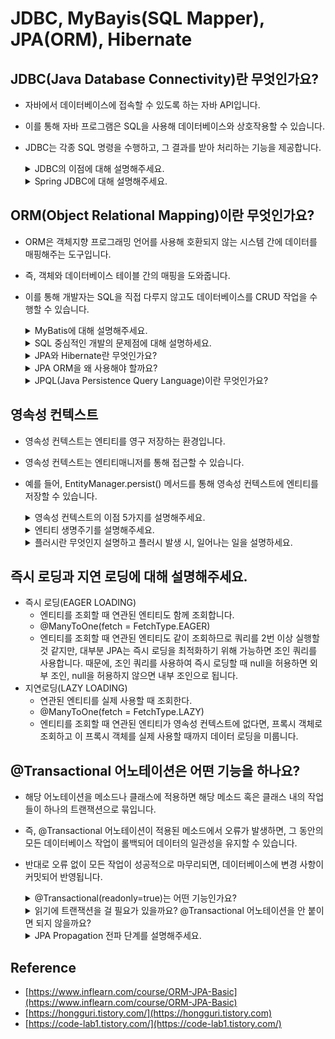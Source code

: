 # JDBC, MyBayis(SQL Mapper), JPA(ORM), Hibernate

## JDBC(Java Database Connectivity)란 무엇인가요?

- 자바에서 데이터베이스에 접속할 수 있도록 하는 자바 API입니다.
- 이를 통해 자바 프로그램은 SQL을 사용해 데이터베이스와 상호작용할 수 있습니다.
- JDBC는 각종 SQL 명령을 수행하고, 그 결과를 받아 처리하는 기능을 제공합니다.

  <details>
    <summary>JDBC의 이점에 대해 설명해주세요.</summary>

    JDBC는 JDBC 표준 인터페이스를 이용해 각 데이터베이스에 맞도록 JDBC 드라이버를 구현하여,
    데이터베이스와 커넥션 연결, SQL 전달 및 결과 응답 기능들을 제공합니다.
    이로 인해, 특정 데이터베이스 언어에 종속되지 않게 해줍니다.    
  </details>
  <details>
    <summary>Spring JDBC에 대해 설명해주세요.</summary>

    Spring JDBC는 스프링 프레임워크에서 제공하는 JDBC 기반의 데이터 액세스 기술로
    JDBC를 보다 쉽고 효율적으로 사용할 수 있도록 추상화된 기능을 제공합니다.
    이를 통해 개발자는 반복적이고 번거로운 JDBC 작업을 간소화하고 생산성을 향상시킬 수 있습니다.

    Spring JDBC에서 제공하는 것은 다음과 같습니다.
    1. DataSource 추상화
      - Database 커넥션 풀을 관리하기 위한 DataSource 인터페이스를 제공
      - 이를 이용해, Database 연결 및 트랜잭션 관리가 편리
    2. 예외 처리 및 자원 관리
      - JDBC에서 발생하는 예외를 일괄 처리
      - 연결 및 리소스 관리를 자동으로 처리 해 개발자가 명시적으로 관리해야 하는 부분 간소화
    3. SQL 문 실행 및 매핑
      - 간단하고 직관적인 방식으로 SQL문을 실행하고 자바 객체로 매핑하는 기능 제공
      - ResultSet을 자동으로 객체로 변환하고 PreparaedStatement, CallableStatement를 사용해 SQL 파라미터 설정
    4. 트랜잭션 관리
      - 스프링의 트랜잭션 관리 기능과 통합
      - 트랜잭션 경계 설정, 롤백, 커밋 등의 작업을 편리하게 처리 가능
    5. 다양한 Callback 및 템플릿
      - JdbcTemplate, NamedParameterJdbcTemplate, SimpleJdbcTemplate 등 다양한 템플릿과 콜백 기능 제공
      - 반복적인 JDBC 코드 작성 간소화 및 일관성 있게 데이터베이스 엑세스 작업 수행 가능
  </details>

## ORM(Object Relational Mapping)이란 무엇인가요?

- ORM은 객체지향 프로그래밍 언어를 사용해 호환되지 않는 시스템 간에 데이터를 매핑해주는 도구입니다.
- 즉, 객체와 데이터베이스 테이블 간의 매핑을 도와줍니다.
- 이를 통해 개발자는 SQL을 직접 다루지 않고도 데이터베이스를 CRUD 작업을 수행할 수 있습니다.
  
  <details>
    <summary>MyBatis에 대해 설명해주세요.</summary>
  
    - MyBatis는 SQL Mapper로 JPA와 달리 데이터베이스와 상호작용을 위해 개발자가 직접 SQL을 작성해서 사용해야 합니다.
    - 따라서, 최적화된 쿼리를 직접 구현할 수 있고 엔티티에 종속받지 않으면서 다양한 테이블을 조합할 수 있습니다.
    - 하지만 직접 쿼리를 작성해야 하고 데이터 매핑을 위해 XML 또는 어노테이션을 사용해야 합니다.
    - 때문에, 지루하고 반복적인 코드를 작성하게 되고 최종적으로 SQL에 종속적이게 됩니다.

    DB와 상호작용 방식
      - MyBatis : 개발자가 직접 SQL 작성하며 데이터 매핑을 위해 XML or 어노테이션 사용
      - JPA : 객체와 관계형 데이터베이스 간의 매핑을 제공하며 JPQL을 사용      
  </details> 
  <details>
    <summary>SQL 중심적인 개발의 문제점에 대해 설명하세요.</summary>

    SQL에 의존적인 개발이 되기 때문에, 비지니스 로직이 SQL에 종속적이게 됩니다.
    즉, SQL에 의존적인 상황에서 개발자들이 엔티티를 신뢰하고 사용할 수 없게 됩니다.
    예를 들어, SQL 변경 시, 자바 코드도 변경해야 하므로 유지보수도 어려워집니다.
    
    최종적으로 패러다임 불일치 문제가 발생합니다. 객체지향 프로그래밍과 관계형 데이터베이스는 서로 다른 패러다임을 가지고 있습니다. 
    이 둘의 차이를 중앙에서 해결해주지 않으면 개발자가 많은 코드를 작성해야 하며, 복잡성이 증가합니다.
  </details>
  <details>
    <summary>JPA와 Hibernate란 무엇인가요?</summary>

    JPA는 자바 ORM 기술에 대한 표준 API 명세이기 때문에, JPA를 사용하려면 JPA를 구현한 ORM 프레임워크를 선택해야 합니다.
    자바 진영에 다양한 ORM 프레임워크 중 대표적으로 사용되는 것이 바로 하이버네이트입니다.    
  </details>
  <details>
    <summary>JPA ORM을 왜 사용해야 할까요?</summary>

    데이터베이스 설계 중심의 패러다임을 객체 설계 중심으로 역전시킬 수 있기 때문에, 지루하고 반복적인 쿼리 작성을 JPA가 대신 처리해줍니다.
    이처럼 패러다임 불일치 문제가 자연스레 해결되면서 유지보수성이 향상됩니다.
    또한 JPA는 데이터베이스 사이에 추상화된 데이터 접근 계층을 제공해 특정 데이터베이스 언어에 종속되지 않게 됩니다.
    그 외에도 다양한 성능 최적화 기능을 제공하기 때문에, 성능면에서도 이점이 있습니다.
  </details>
  <details>
    <summary>JPQL(Java Persistence Query Language)이란 무엇인가요?</summary>

    JPQL은 SQL과 비슷한 문법을 가지고 있지만, JPQL은 엔티티 객체를 대상으로 쿼리를 수행합니다. 
    또한 JPQL은 SQL을 추상화하여 특정 데이터베이스에 의존되지 않기 때문에, 데이터베이스 방언이 바뀌어도 수정하지 않아도 됩니다.
    이를 통해 SQL과 같은 데이터베이스 테이블이 아닌 자바 객체에 집중할 수 있습니다. 즉, JPQL은 객체지향 쿼리라고 할 수 있습니다.
  </details>

## 영속성 컨텍스트

- 영속성 컨텍스트는 엔티티를 영구 저장하는 환경입니다.
- 영속성 컨텍스트는 엔티티매니저를 통해 접근할 수 있습니다.
- 예를 들어, EntityManager.persist() 메서드를 통해 영속성 컨텍스트에 엔티티를 저장할 수 있습니다.

  <details>
    <summary>영속성 컨텍스트의 이점 5가지를 설명해주세요.</summary>

    영속성 컨텍스트를 쓰는 이유는 1차 캐시, 동일성 보장, 쓰기 지연, 변경 감지, 지연로딩이 있습니다.

    - 1차 캐시: 
      - 엔티티 조회 시, 1차 캐시에 있다면 1차 캐시에서 조회하고 없다면 Database에서 조회 후 1차 캐시에 올립니다.
      - 1차 캐시가 REPEATABLE READ 격리 수준을 데이터베이스가 아닌 애플리케이션 차원에서 제공합니다.
    - 동일성(Identity, ==) 보장: 
      - 동일한 트랜잭션 내에서 동일성 비교가 가능합니다.
      - 영속성 컨텍스트는 특정 엔티티를 여러번 조회해도, 1차 캐시에 있는 동일한 엔티티를 반환하기 때문에 동일성이 보장됩니다.
    - 쓰기 지연:
      - 트랜잭션을 지원하는 쓰기 지연이 가능합니다.
      - 즉, SQL을 바로 보내지 않고 쓰기 지연 SQL 저장소에서 관리됩니다.
      - 쓰기 지연 SQL 저장소는 Flush 발생 시, 날라갑니다.
    - 변경 감지(Dirty checking): 
      - 플러시가 일어날 때, 1차 캐시에 들어있는 엔티티와 스냅샵을 비교해서 값이 다르면 쓰기 지연 저장소에 업데이트 쿼리를 저장합니다. 
        마지막으로 쓰기 지연 저장소 SQL을 데이터베이스에 전송하고 커밋이 완료됩니다.
      - 단, 변경 감지는 영속 상태의 엔티티에만 적용됩니다.
      - 스냅샷 : 값을 읽어온 최초 시점
    - 지연 로딩(Lazy Loading)
      - 엔티티가 실제 사용될 때까지 데이터베이스 조회를 지연한다.
      - 지연 로딩을 위해 실제 엔티티 대신 프록시 객체를 제공한다.
  </details>
  <details>
    <summary>엔티티 생명주기를 설명해주세요.</summary>

    - 비영속(new/transient)
      - 영속성 컨텍스트와 전혀 관계가 없는 상태
      - 즉, 순수한 객체 상태를 말한다.
    - 영속(managed)
      - 영속성 컨텍스트에 저장된 상태
      - 즉, 영속성 컨텍스트가 관리하는 엔티티를 말한다.
      - `EntityManager.persist(..);`, `EntityManager.find(..);`
    - 준영속(detached)
      - 영속성 컨텍스트에 저장됐다가 분리된 상태
      - `EntityManager.detach(..);`, `EntityManager.clear(..);`, `EntityManager.close(..);`
    - 삭제(removed)
      - 삭제된 상태.
      - 즉, 엔티티를 영속성 컨텍스트와 데이터베이스에서 삭제된 것을 말한다.
      - EntityManager.remove(..);
  </details>
  <details>
    <summary>플러시란 무엇인지 설명하고 플러시 발생 시, 일어나는 일을 설명하세요.</summary>

    플러시는 영속성 컨텍스트의 내용을 데이터베이스에 반영하는 것을 말합니다. 이때 영속성 컨텍스트를 비우지는 않습니다.
    즉, 영속성 컨텍스트의 내용을 데이터베이스와 동기화하는 것입니다.

    때문에, 플러시가 발생한다면 가장 먼저, 변경 감지가 일어납니다.
    그리고 변경된 것이 있다면, 데이터베이스에도 반영하기 위해 쓰기 지연 SQL 저장소에 해당 변경 쿼리를 추가합니다.
    마지막으로 쓰기 지연 저장소의 쿼리를 데이터베이스에 전송합니다.

    - 플러시 방법
      - EntityManager.flush() : 직접 호출
      - 트랜잭션 커밋 : 자동 호출
      - JPQL 쿼리 실행 : 자동 호출
  </details> 
</details>

## 즉시 로딩과 지연 로딩에 대해 설명해주세요.

- 즉시 로딩(EAGER LOADING)
  - 엔티티를 조회할 때 연관된 엔티티도 함께 조회합니다.
  - @ManyToOne(fetch = FetchType.EAGER)
  - 엔티티를 조회할 때 연관된 엔티티도 같이 조회하므로 쿼리를 2번 이상 실행할 것 같지만, 대부분 JPA는 즉시 로딩을 최적화하기 위해 가능하면 조인 쿼리를 사용합니다.
    때문에, 조인 쿼리를 사용하여 즉시 로딩할 때 null을 허용하면 외부 조인, null을 허용하지 않으면 내부 조인으로 됩니다.
- 지연로딩(LAZY LOADING)
  - 연관된 엔티티를 실제 사용할 때 조회한다.
  - @ManyToOne(fetch = FetchType.LAZY)
  - 엔티티를 조회할 때 연관된 엔티티가 영속성 컨텍스트에 없다면, 프록시 객체로 조회하고 이 프록시 객체를 실제 사용할 때까지 데이터 로딩을 미룹니다.

## @Transactional 어노테이션은 어떤 기능을 하나요?

- 해당 어노테이션을 메소드나 클래스에 적용하면 해당 메소드 혹은 클래스 내의 작업들이 하나의 트랜잭션으로 묶입니다.
- 즉, @Transactional 어노테이션이 적용된 메소드에서 오류가 발생하면, 그 동안의 모든 데이터베이스 작업이 롤백되어 데이터의 일관성을 유지할 수 있습니다. 
- 반대로 오류 없이 모든 작업이 성공적으로 마무리되면, 데이터베이스에 변경 사항이 커밋되어 반영됩니다.

  <details>
    <summary>@Transactional(readonly=true)는 어떤 기능인가요? </summary>

    이는 해당 트랜잭션이 읽기 전용이라는 것을 나타내는 것으로 데이터의 변경이 없는 조회 작업에 사용되며, 성능 최적화를 위해 사용됩니다. 
    일반적으로, 읽기 전용 트랜잭션에서는 더티 체킹 등의 불필요한 연산을 생략하여 처리 성능을 향상시킬 수 있습니다. 
  </details>
  <details>
    <summary>읽기에 트랜잭션을 걸 필요가 있을까요? @Transactional 어노테이션을 안 붙이면 되지 않을까요?</summary>

    읽기 작업에 대해 트랜잭션을 걸지 않으면, 데이터의 일관성을 보장할 수 없습니다. 
    동시에 다른 트랜잭션에서 데이터 변경이 일어날 경우, 읽기 작업 중인 트랜잭션에서는 변경 전의 데이터를 읽거나, 변경 중인 데이터를 읽는 등의 문제가 발생할 수 있습니다. 
    따라서 읽기 작업에도 트랜잭션을 걸어 데이터의 일관성을 보장하는 것이 중요합니다.
  </details>  
  <details>
    <summary>JPA Propagation 전파 단계를 설명해주세요.</summary>

    JPA Propagation은 트랜잭션 동작 도중 다른 트랜잭션을 호출하는 상황에 선택할 수 있는 옵션입니다.
    이는 @Transactional 어노테이션의 propagation 속성을 통해 설정하여 호출한 쪽의 트랜잭션을 그대로 사용할 수도 있고, 새롭게 트랜잭션을 생성할 수도 있습니다.

    예를 들어, 기본값은 REQUIRED로 부모 트랜잭션 내에서 실행하며 부모 트랜잭션이 없을 경우 새로운 트랜잭션을 생성합니다.
  </details>
</details>

## Reference

- [https://www.inflearn.com/course/ORM-JPA-Basic](https://www.inflearn.com/course/ORM-JPA-Basic)
- [https://hongguri.tistory.com/](https://hongguri.tistory.com)
- [https://code-lab1.tistory.com/](https://code-lab1.tistory.com/)
